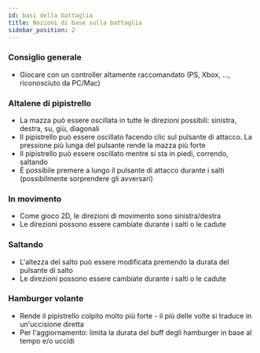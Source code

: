 ```yaml
---
id: basi della battaglia
title: Nozioni di base sulla battaglia
sidebar_position: 2
---
```


### Consiglio generale

- Giocare con un controller altamente raccomandato (PS, Xbox, …, riconosciuto da PC/Mac)

### Altalene di pipistrello

- La mazza può essere oscillata in tutte le direzioni possibili: sinistra, destra, su, giù, diagonali
- Il pipistrello può essere oscillato facendo clic sul pulsante di attacco. La pressione più lunga del pulsante rende la mazza più forte
- Il pipistrello può essere oscillato mentre si sta in piedi, correndo, saltando
- È possibile premere a lungo il pulsante di attacco durante i salti (possibilmente sorprendere gli avversari)

### In movimento

- Come gioco 2D, le direzioni di movimento sono sinistra/destra
- Le direzioni possono essere cambiate durante i salti o le cadute

### Saltando

- L'altezza del salto può essere modificata premendo la durata del pulsante di salto
- Le direzioni possono essere cambiate durante i salti o le cadute

### Hamburger volante

- Rende il pipistrello colpito molto più forte - il più delle volte si traduce in un'uccisione diretta
- Per l'aggiornamento: limita la durata del buff degli hamburger in base al tempo e/o uccidi
